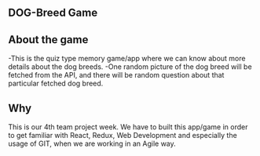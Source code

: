DOG-Breed Game 
---------------
About the game
--------------
-This is the quiz type memory game/app where we can know about more details about the dog breeds.
-One random picture of the dog breed will be fetched from the API, and there will be random question about that particular fetched dog breed.

Why
----
This is our 4th team project week. We have to built this app/game in order to get familiar with React, Redux, Web Development and especially the usage of GIT, when we are working in an Agile way.

